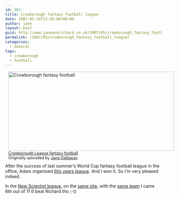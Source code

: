 ```yaml
---
id: 161
title: Crowborough fantasy football league
date: 2007-05-14T13:45:00+00:00
author: jane
layout: post
guid: http://www.janeandrichard.co.uk/2007/05/crowborough_fantasy_football_league
permalink: /2007/05/crowborough_fantasy_football_league/
categories:
  - General
tags:
  - crowborough
  - football
---
```

<div style="float: left; margin-left: 10px; margin-bottom: 10px;">
  <a href="http://www.flickr.com/photos/janed/497922463/" title="Photo Sharing"><img src="http://farm1.static.flickr.com/226/497922463_2f347436be_o.jpg" width="534" height="256" alt="Crowborough fantasy football" /></a> <br /> <span style="font-size: 0.9em; margin-top: 0px;"> <a href="http://www.flickr.com/photos/janed/497922463/">Crowborough League fantasy football</a> <br /> Originally uploaded by <a href="http://www.flickr.com/people/janed/">Jane Dallaway</a>. </span>
</div>

After the success of last summer&#8217;s World Cup fantasy football league in the office, Adam organised [this years league](http://fantasy.premierleague.com/M/table.mc?id=48531). And I won it. So I&#8217;m very pleased indeed. 

In the [New Scientist league](http://fantasy.premierleague.com/M/table.mc?id=86357), on the [same site](http://fantasy.premierleague.com/), with the [same team](http://fantasy.premierleague.com/M/eventhist.mc?id=306666) I came 6th out of 11 (I beat Richard tho ;-))<br clear="all" />